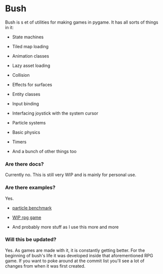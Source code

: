 # Bush

Bush is  s et of utilities for making games in pygame.  It has all sorts of things in it:

- State machines

- Tiled map loading

- Animation classes

- Lazy asset loading

- Collision

- Effects for surfaces

- Entity classes

- Input binding

- Interfacing joystick with the system cursor

- Particle systems

- Basic physics

- Timers 

- And a bunch of other things too



### Are there docs?

Currently no.  This is still very WIP and is mainly for personal use.  



### Are there examples?

Yes.

- [particle benchmark](https://www.github.com/jiffyrob/exploding-cows)

- [WIP rpg game](https://github.com/jiffyrob/Treds-Adventure-v2)

- And probably more stuff as I use this more and more



### Will this be updated?

Yes.  As games are made with it, it is constantly getting better.  For the beginning of bush's life it was developed inside that aforementioned RPG game.  If you want to poke around at the commit list you'll see a lot of changes from when it was first created.



